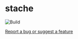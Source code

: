 # stache

![Build](https://github.com/onur1/stache/actions/workflows/main.yml/badge.svg)

[Report a bug or suggest a feature](https://github.com/onur1/stache/issues)
